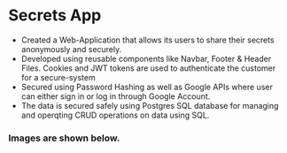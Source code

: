 <h1>Secrets App</h1>
<ul>
  <li>Created a Web-Application that allows its users to share their secrets anonymously and securely.</li>
  <li>Developed using reusable components like Navbar, Footer & Header Files. Cookies and JWT tokens are used to authenticate the customer for a secure-system</li>
  <li> Secured using Password Hashing as well as Google APIs where user can either sign in or log in through Google Account.</li>
  <li> The data is secured safely using Postgres SQL database for managing and operqting CRUD operations on data using SQL.</li>
</ul>
<h3>Images are shown below.</h3>
